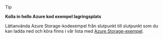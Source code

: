 > [!TIP]
> 
> **Kolla in hello Azure kod exempel lagringsplats**
> 
> Lättanvända Azure Storage-kodexempel från slutpunkt till slutpunkt som du kan ladda ned och köra finns i vår lista med [Azure Storage-exempel](https://azure.microsoft.com/en-us/resources/samples/?service=storage).


